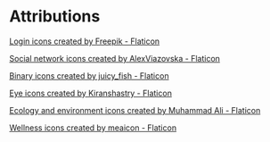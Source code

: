 # Attributions

<a href="https://www.flaticon.com/free-icons/login" title="login icons">Login icons created by Freepik - Flaticon</a>

<a href="https://www.flaticon.com/free-icons/social-network" title="social network icons">Social network icons created by AlexViazovska - Flaticon</a>

<a href="https://www.flaticon.com/free-icons/binary" title="binary icons">Binary icons created by juicy_fish - Flaticon</a>

<a href="https://www.flaticon.com/free-icons/eye" title="eye icons">Eye icons created by Kiranshastry - Flaticon</a>

<a href="https://www.flaticon.com/free-icons/ecology-and-environment" title="ecology and environment icons">Ecology and environment icons created by Muhammad Ali - Flaticon</a>

<a href="https://www.flaticon.com/free-icons/wellness" title="wellness icons">Wellness icons created by meaicon - Flaticon</a>